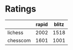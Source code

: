# Ratings

|          | rapid | blitz |
|----------|-------|-------|
| lichess  | 2002 | 1518 |
| chesscom | 1601 | 1001 |
